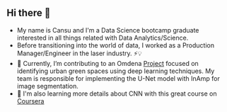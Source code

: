 ## Hi there 👋

- My name is Cansu and I'm a Data Science bootcamp graduate interested in all things related with Data Analytics/Science. 
- Before transitioning into the world of data, I worked as a Production Manager/Engineer in the laser industry. ⚡💡
- 🔭 Currently, I’m contributing to an Omdena [Project](https://www.omdena.com/chapter-challenges/standardized-comparision-of-urban-green-space-mapping-through-remote-sensing) focused on identifying urban green spaces using deep learning techniques. 
  My team is responsible for implementing the U-Net model with InAmp for image segmentation.
- 🌱 I'm also learning more details about CNN with this great course on [Coursera](https://www.coursera.org/learn/convolutional-neural-networks)


<!--
**cnsarp/cnsarp** is a ✨ _special_ ✨ repository because its `README.md` (this file) appears on your GitHub profile.

Here are some ideas to get you started:


- 🤔 I’m looking for help with ...
- 💬 Ask me about ...
- 📫 How to reach me: ...
- ⚡ Fun fact: ...
-->
